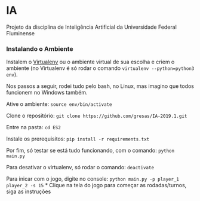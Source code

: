 # IA

Projeto da disciplina de Inteligência Artificial da Universidade Federal Fluminense

### Instalando o Ambiente

Instalem o [Virtualenv](https://pythonacademy.com.br/blog/python-e-virtualenv-como-programar-em-ambientes-virtuais "Virtualenv") ou o ambiente virtual de sua escolha e criem o ambiente (no Virtualenv é só rodar o comando ```virtualenv --python=python3 env```).

Nos passos a seguir, rodei tudo pelo bash, no Linux, mas imagino que todos funcionem no Windows também.

Ative o ambiente:
```source env/bin/activate```

Clone o repositório:
```git clone https://github.com/gresas/IA-2019.1.git```

Entre na pasta:
```cd ES2```

Instale os prerequisitos:
```pip install -r requirements.txt```

Por fim, só testar se está tudo funcionando, com o comando:
```python main.py```

Para desativar o virtualenv, só rodar o comando:
```deactivate```

Para inicar com o jogo, digite no console:
```python main.py -p player_1 player_2 -s 15```
    * Clique na tela do jogo para começar as rodadas/turnos, siga as instruções
